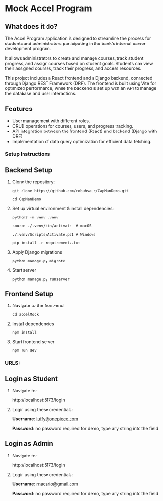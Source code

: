 # Mock Accel Program


## What does it do?

The Accel Program application is designed to streamline the process for students and administrators participating in the bank's internal career development program. 

It allows administrators to create and manage courses, track student progress, and assign courses based on student goals. Students can view their assigned courses, track their progress, and access resources.

This project includes a React frontend and a Django backend, connected through Django REST Framework (DRF). The frontend is built using Vite for optimized performance, while the backend is set up with an API to manage the database and user interactions.

## Features

- User management with different roles.
- CRUD operations for courses, users, and progress tracking.
- API integration between the frontend (React) and backend (Django with DRF).
- Implementation of data query optimization for efficient data fetching.

### Setup Instructions

## Backend Setup 

1. Clone the repository:


      ```git clone https://github.com/robuhsaur/CapManDemo.git```
      
      ```cd CapManDemo```

2. Set up virtual environment & install dependencies:


      ```python3 -m venv .venv```
       
      ```source ./.venv/bin/activate  # macOS```
      
      ```./.venv/Scripts/Activate.ps1 # Windows```
      
      ```pip install -r requirements.txt```

4. Apply Django migrations


   ```python manage.py migrate```

5. Start server


   ```python manage.py runserver```


## Frontend Setup 

1. Navigate to the front-end


    ```cd accelMock```

2. Install dependencies


   ```npm install```

3. Start frontend server


   ```npm run dev```



### URLS: 

## Login as Student

1. Navigate to:

   http://localhost:5173/login

4. Login using these credentials:

   **Username**: luffy@onepiece.com
   
   **Password**: no password required for demo, type any string into the field


## Login as Admin

1. Navigate to:

   http://localhost:5173/login

4. Login using these credentials:

   **Username**: rnacario@gmail.com
   
   **Password**: no password required for demo, type any string into the field

   










   
